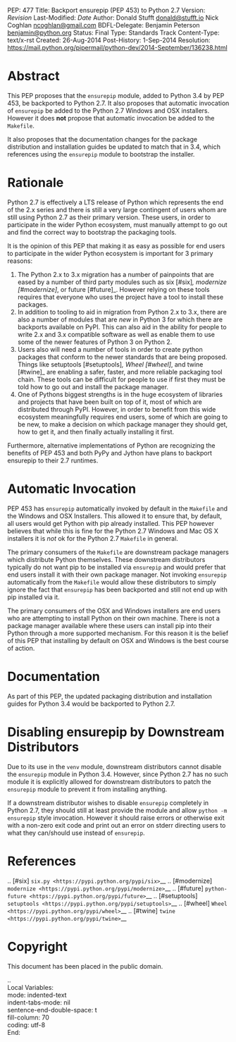 PEP: 477
Title: Backport ensurepip (PEP 453) to Python 2.7
Version: $Revision$
Last-Modified: $Date$
Author: Donald Stufft <donald@stufft.io>
        Nick Coghlan <ncoghlan@gmail.com>
BDFL-Delegate: Benjamin Peterson <benjamin@python.org>
Status: Final
Type: Standards Track
Content-Type: text/x-rst
Created: 26-Aug-2014
Post-History: 1-Sep-2014
Resolution: https://mail.python.org/pipermail/python-dev/2014-September/136238.html


Abstract
========

This PEP proposes that the ``ensurepip`` module, added to Python 3.4 by PEP
453, be backported to Python 2.7. It also proposes that automatic invocation
of ``ensurepip`` be added to the Python 2.7 Windows and OSX installers. However
it does **not** propose that automatic invocation be added to the ``Makefile``.

It also proposes that the documentation changes for the package distribution
and installation guides be updated to match that in 3.4, which references using
the ``ensurepip`` module to bootstrap the installer.


Rationale
=========

Python 2.7 is effectively a LTS release of Python which represents the end of
the 2.x series and there is still a very large contingent of users whom are
still using Python 2.7 as their primary version. These users, in order to
participate in the wider Python ecosystem, must manually attempt to go out and
find the correct way to bootstrap the packaging tools.

It is the opinion of this PEP that making it as easy as possible for end users
to participate in the wider Python ecosystem is important for 3 primary
reasons:

1. The Python 2.x to 3.x migration has a number of painpoints that are eased by
   a number of third party modules such as six [#six]_, modernize [#modernize]_,
   or future [#future]_. However relying on these tools requires that everyone
   who uses the project have a tool to install these packages.
2. In addition to tooling to aid in migration from Python 2.x to 3.x, there are
   also a number of modules that are *new* in Python 3 for which there are
   backports available on PyPI. This can also aid in the ability for people
   to write 2.x and 3.x compatible software as well as enable them to use some
   of the newer features of Python 3 on Python 2.
3. Users also will need a number of tools in order to create python packages
   that conform to the newer standards that are being proposed. Things like
   setuptools [#setuptools]_, Wheel [#wheel]_, and twine [#twine]_ are enabling
   a safer, faster, and more reliable packaging tool chain. These tools can be
   difficult for people to use if first they must be told how to go out and
   install the package manager.
4. One of Pythons biggest strengths is in the huge ecosystem of libraries and
   projects that have been built on top of it, most of which are distributed
   through PyPI. However, in order to benefit from this wide ecosystem
   meaningfully requires end users, some of which are going to be new, to make
   a decision on which package manager they should get, how to get it, and then
   finally actually installing it first.

Furthermore, alternative implementations of Python are recognizing the benefits
of PEP 453 and both PyPy and Jython have plans to backport ensurepip to their
2.7 runtimes.


Automatic Invocation
====================

PEP 453 has ``ensurepip`` automatically invoked by default in the ``Makefile``
and the Windows and OSX Installers. This allowed it to ensure that, by default,
all users would get Python with pip already installed. This PEP however
believes that while this is fine for the Python 2.7 Windows and Mac OS X
installers it is *not* ok for the Python 2.7 ``Makefile`` in general.

The primary consumers of the ``Makefile`` are downstream package managers which
distribute Python themselves. These downstream distributors typically do not
want pip to be installed via ``ensurepip`` and would prefer that end users
install it with their own package manager. Not invoking ``ensurepip``
automatically from the ``Makefile`` would allow these distributors to simply
ignore the fact that ``ensurepip`` has been backported and still not end up
with pip installed via it.

The primary consumers of the OSX and Windows installers are end users who are
attempting to install Python on their own machine. There is not a package
manager available where these users can install pip into their Python through
a more supported mechanism. For this reason it is the belief of this PEP that
installing by default on OSX and Windows is the best course of action.


Documentation
=============

As part of this PEP, the updated packaging distribution and installation
guides for Python 3.4 would be backported to Python 2.7.


Disabling ensurepip by Downstream Distributors
==============================================

Due to its use in the ``venv`` module, downstream distributors cannot disable
the ``ensurepip`` module in Python 3.4. However, since Python 2.7 has no such
module it is explicitly allowed for downstream distributors to patch the
``ensurepip`` module to prevent it from installing anything.

If a downstream distributor wishes to disable ``ensurepip`` completely in
Python 2.7, they should still at least provide the module and allow
`python -m ensurepip` style invocation. However it should raise errors or
otherwise exit with a non-zero exit code and print out an error on stderr
directing users to what they can/should use instead of ``ensurepip``.


References
==========

.. [#six] `six.py <https://pypi.python.org/pypi/six>`__
.. [#modernize] `modernize <https://pypi.python.org/pypi/modernize>`__
.. [#future] `python-future <https://pypi.python.org/pypi/future>`__
.. [#setuptools] `setuptools <https://pypi.python.org/pypi/setuptools>`__
.. [#wheel] `Wheel <https://pypi.python.org/pypi/wheel>`__
.. [#twine] `twine <https://pypi.python.org/pypi/twine>`__


Copyright
=========

This document has been placed in the public domain.



..  
   Local Variables:  
   mode: indented-text  
   indent-tabs-mode: nil  
   sentence-end-double-space: t  
   fill-column: 70  
   coding: utf-8  
   End:  
